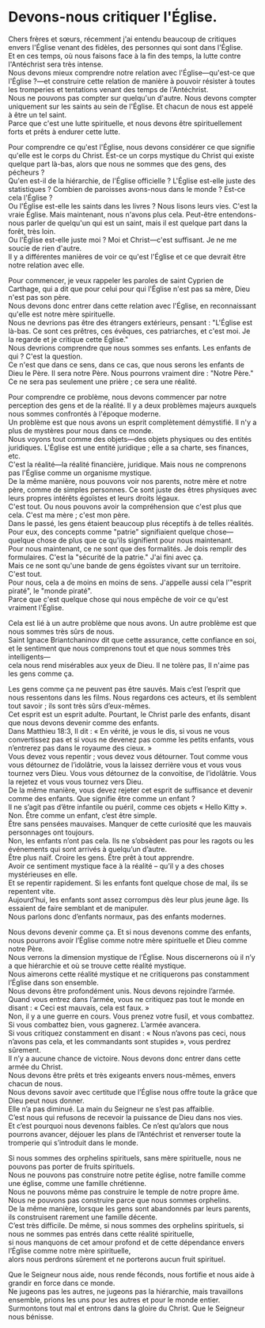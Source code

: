 # Devons-nous critiquer l'Église.

Chers frères et sœurs, récemment j'ai entendu beaucoup de critiques envers l'Église venant des fidèles, des personnes qui sont dans l'Église.  
Et en ces temps, où nous faisons face à la fin des temps, la lutte contre l'Antéchrist sera très intense.  
Nous devons mieux comprendre notre relation avec l'Église—qu'est-ce que l'Église ?—et construire cette relation de manière à pouvoir résister à toutes les tromperies et tentations venant des temps de l'Antéchrist.  
Nous ne pouvons pas compter sur quelqu'un d'autre. Nous devons compter uniquement sur les saints au sein de l'Église. Et chacun de nous est appelé à être un tel saint.  
Parce que c'est une lutte spirituelle, et nous devons être spirituellement forts et prêts à endurer cette lutte.  

Pour comprendre ce qu'est l'Église, nous devons considérer ce que signifie qu'elle est le corps du Christ. Est-ce un corps mystique du Christ qui existe quelque part là-bas, alors que nous ne sommes que des gens, des pécheurs ?  
Qu'en est-il de la hiérarchie, de l'Église officielle ? L'Église est-elle juste des statistiques ? Combien de paroisses avons-nous dans le monde ? Est-ce cela l'Église ?  
Ou l'Église est-elle les saints dans les livres ? Nous lisons leurs vies. C'est la vraie Église. Mais maintenant, nous n'avons plus cela. Peut-être entendons-nous parler de quelqu'un qui est un saint, mais il est quelque part dans la forêt, très loin.  
Ou l'Église est-elle juste moi ? Moi et Christ—c'est suffisant. Je ne me soucie de rien d'autre.  
Il y a différentes manières de voir ce qu'est l'Église et ce que devrait être notre relation avec elle.  

Pour commencer, je veux rappeler les paroles de saint Cyprien de Carthage, qui a dit que pour celui pour qui l'Église n'est pas sa mère, Dieu n'est pas son père.  
Nous devons donc entrer dans cette relation avec l'Église, en reconnaissant qu'elle est notre mère spirituelle.  
Nous ne devrions pas être des étrangers extérieurs, pensant : "L'Église est là-bas. Ce sont ces prêtres, ces évêques, ces patriarches, et c'est moi. Je la regarde et je critique cette Église."  
Nous devrions comprendre que nous sommes ses enfants. Les enfants de qui ? C'est la question.  
Ce n'est que dans ce sens, dans ce cas, que nous serons les enfants de Dieu le Père. Il sera notre Père. Nous pourrons vraiment dire : "Notre Père."  
Ce ne sera pas seulement une prière ; ce sera une réalité.  

Pour comprendre ce problème, nous devons commencer par notre perception des gens et de la réalité. Il y a deux problèmes majeurs auxquels nous sommes confrontés à l'époque moderne.  
Un problème est que nous avons un esprit complètement démystifié. Il n'y a plus de mystères pour nous dans ce monde.  
Nous voyons tout comme des objets—des objets physiques ou des entités juridiques. L'Église est une entité juridique ; elle a sa charte, ses finances, etc.  
C'est la réalité—la réalité financière, juridique. Mais nous ne comprenons pas l'Église comme un organisme mystique.  
De la même manière, nous pouvons voir nos parents, notre mère et notre père, comme de simples personnes. Ce sont juste des êtres physiques avec leurs propres intérêts égoïstes et leurs droits légaux.  
C'est tout. Ou nous pouvons avoir la compréhension que c'est plus que cela. C'est ma mère ; c'est mon père.  
Dans le passé, les gens étaient beaucoup plus réceptifs à de telles réalités. Pour eux, des concepts comme "patrie" signifiaient quelque chose—quelque chose de plus que ce qu'ils signifient pour nous maintenant.  
Pour nous maintenant, ce ne sont que des formalités. Je dois remplir des formulaires. C'est la "sécurité de la patrie." J'ai fini avec ça.  
Mais ce ne sont qu'une bande de gens égoïstes vivant sur un territoire. C'est tout.  
Pour nous, cela a de moins en moins de sens. J'appelle aussi cela l'"esprit piraté", le "monde piraté".  
Parce que c'est quelque chose qui nous empêche de voir ce qu'est vraiment l'Église.  

Cela est lié à un autre problème que nous avons. Un autre problème est que nous sommes très sûrs de nous.  
Saint Ignace Briantchaninov dit que cette assurance, cette confiance en soi, et le sentiment que nous comprenons tout et que nous sommes très intelligents—  
cela nous rend misérables aux yeux de Dieu. Il ne tolère pas, Il n'aime pas les gens comme ça.

Les gens comme ça ne peuvent pas être sauvés. Mais c’est l’esprit que nous ressentons dans les films. Nous regardons ces acteurs, et ils semblent tout savoir ; ils sont très sûrs d’eux-mêmes.  
Cet esprit est un esprit adulte. Pourtant, le Christ parle des enfants, disant que nous devons devenir comme des enfants.  
Dans Matthieu 18:3, Il dit : « En vérité, je vous le dis, si vous ne vous convertissez pas et si vous ne devenez pas comme les petits enfants, vous n’entrerez pas dans le royaume des cieux. »  
Vous devez vous repentir ; vous devez vous détourner. Tout comme vous vous détournez de l’idolâtrie, vous la laissez derrière vous et vous vous tournez vers Dieu. Vous vous détournez de la convoitise, de l’idolâtrie. Vous la rejetez et vous vous tournez vers Dieu.  
De la même manière, vous devez rejeter cet esprit de suffisance et devenir comme des enfants. Que signifie être comme un enfant ?  
Il ne s’agit pas d’être infantile ou puéril, comme ces objets « Hello Kitty ». Non. Être comme un enfant, c’est être simple.  
Être sans pensées mauvaises. Manquer de cette curiosité que les mauvais personnages ont toujours.  
Non, les enfants n’ont pas cela. Ils ne s’obsèdent pas pour les ragots ou les événements qui sont arrivés à quelqu’un d’autre.  
Être plus naïf. Croire les gens. Être prêt à tout apprendre.  
Avoir ce sentiment mystique face à la réalité – qu’il y a des choses mystérieuses en elle.  
Et se repentir rapidement. Si les enfants font quelque chose de mal, ils se repentent vite.  
Aujourd’hui, les enfants sont assez corrompus dès leur plus jeune âge. Ils essaient de faire semblant et de manipuler.  
Nous parlons donc d’enfants normaux, pas des enfants modernes.  

Nous devons devenir comme ça. Et si nous devenons comme des enfants, nous pourrons avoir l’Église comme notre mère spirituelle et Dieu comme notre Père.  
Nous verrons la dimension mystique de l’Église. Nous discernerons où il n’y a que hiérarchie et où se trouve cette réalité mystique.  
Nous aimerons cette réalité mystique et ne critiquerons pas constamment l’Église dans son ensemble.  
Nous devons être profondément unis. Nous devons rejoindre l’armée.  
Quand vous entrez dans l’armée, vous ne critiquez pas tout le monde en disant : « Ceci est mauvais, cela est faux. »  
Non, il y a une guerre en cours. Vous prenez votre fusil, et vous combattez.  
Si vous combattez bien, vous gagnerez. L’armée avancera.  
Si vous critiquez constamment en disant : « Nous n’avons pas ceci, nous n’avons pas cela, et les commandants sont stupides », vous perdrez sûrement.  
Il n’y a aucune chance de victoire. Nous devons donc entrer dans cette armée du Christ.  
Nous devons être prêts et très exigeants envers nous-mêmes, envers chacun de nous.  
Nous devons savoir avec certitude que l’Église nous offre toute la grâce que Dieu peut nous donner.  
Elle n’a pas diminué. La main du Seigneur ne s’est pas affaiblie.  
C’est nous qui refusons de recevoir la puissance de Dieu dans nos vies.  
Et c’est pourquoi nous devenons faibles. Ce n’est qu’alors que nous pourrons avancer, déjouer les plans de l’Antéchrist et renverser toute la tromperie qui s’introduit dans le monde.  

Si nous sommes des orphelins spirituels, sans mère spirituelle, nous ne pouvons pas porter de fruits spirituels.  
Nous ne pouvons pas construire notre petite église, notre famille comme une église, comme une famille chrétienne.  
Nous ne pouvons même pas construire le temple de notre propre âme. Nous ne pouvons pas construire parce que nous sommes orphelins.  
De la même manière, lorsque les gens sont abandonnés par leurs parents, ils construisent rarement une famille décente.  
C’est très difficile. De même, si nous sommes des orphelins spirituels, si nous ne sommes pas entrés dans cette réalité spirituelle,  
si nous manquons de cet amour profond et de cette dépendance envers l’Église comme notre mère spirituelle,  
alors nous perdrons sûrement et ne porterons aucun fruit spirituel.  

Que le Seigneur nous aide, nous rende féconds, nous fortifie et nous aide à grandir en force dans ce monde.  
Ne jugeons pas les autres, ne jugeons pas la hiérarchie, mais travaillons ensemble, prions les uns pour les autres et pour le monde entier.  
Surmontons tout mal et entrons dans la gloire du Christ. Que le Seigneur nous bénisse.

